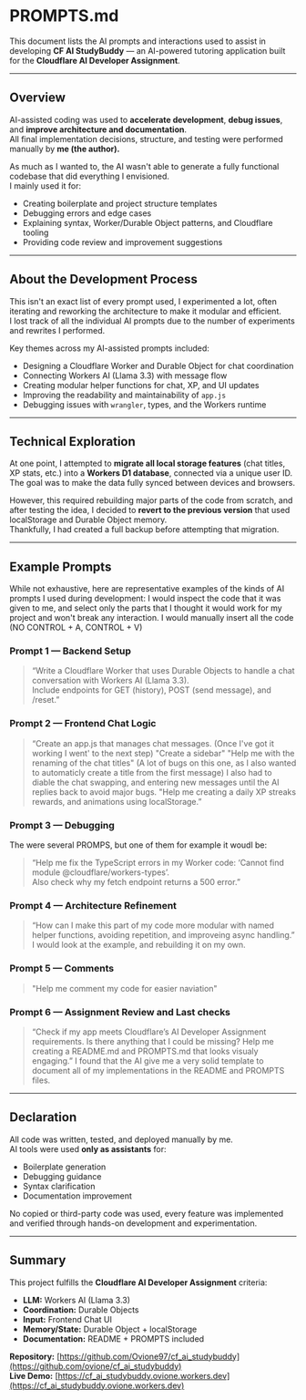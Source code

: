 # PROMPTS.md

This document lists the AI prompts and interactions used to assist in developing **CF AI StudyBuddy** — an AI-powered tutoring application built for the **Cloudflare AI Developer Assignment**.

---

## Overview

AI-assisted coding was used to **accelerate development**, **debug issues**, and **improve architecture and documentation**.  
All final implementation decisions, structure, and testing were performed manually by **me (the author).**

As much as I wanted to, the AI wasn't able to generate a fully functional codebase that did everything I envisioned.  
I mainly used it for:
- Creating boilerplate and project structure templates  
- Debugging errors and edge cases  
- Explaining syntax, Worker/Durable Object patterns, and Cloudflare tooling  
- Providing code review and improvement suggestions  

---

## About the Development Process

This isn't an exact list of every prompt used, I experimented a lot, often iterating and reworking the architecture to make it modular and efficient.  
I lost track of all the individual AI prompts due to the number of experiments and rewrites I performed.

Key themes across my AI-assisted prompts included:
- Designing a Cloudflare Worker and Durable Object for chat coordination  
- Connecting Workers AI (Llama 3.3) with message flow  
- Creating modular helper functions for chat, XP, and UI updates  
- Improving the readability and maintainability of `app.js`  
- Debugging issues with `wrangler`, types, and the Workers runtime  

---

## Technical Exploration

At one point, I attempted to **migrate all local storage features** (chat titles, XP stats, etc.) into a **Workers D1 database**, connected via a unique user ID.  
The goal was to make the data fully synced between devices and browsers.

However, this required rebuilding major parts of the code from scratch, and after testing the idea, I decided to **revert to the previous version** that used localStorage and Durable Object memory.  
Thankfully, I had created a full backup before attempting that migration.

---

## Example Prompts

While not exhaustive, here are representative examples of the kinds of AI prompts I used during development:
I would inspect the code that it was given to me, and select only the parts that I thought it would work for my project and won't break any interaction.
I would manually insert all the code (NO CONTROL + A, CONTROL + V)

### Prompt 1 — Backend Setup
> “Write a Cloudflare Worker that uses Durable Objects to handle a chat conversation with Workers AI (Llama 3.3).  
> Include endpoints for GET (history), POST (send message), and /reset.”

### Prompt 2 — Frontend Chat Logic
> “Create an app.js that manages chat messages. (Once I've got it working I went' to the next step)
> "Create a sidebar"
> "Help me with the renaming of the chat titles" (A lot of bugs on this one, as I also wanted to automaticly create a title from the first message)
I also had to diable the chat swapping, and entering new messages until the AI replies back to avoid major bugs.
> "Help me creating a daily XP streaks rewards, and animations using localStorage.”

### Prompt 3 — Debugging
The were several PROMPS, but one of them for example it woudl be:

> “Help me fix the TypeScript errors in my Worker code: ‘Cannot find module @cloudflare/workers-types’.  
> Also check why my fetch endpoint returns a 500 error.”

### Prompt 4 — Architecture Refinement
> “How can I make this part of my code more modular with named helper functions, avoiding repetition, and improveing async handling.”
I would look at the example, and rebuilding it on my own.

### Prompt 5 — Comments
> "Help me comment my code for easier naviation"

### Prompt 6 — Assignment Review and Last checks
> “Check if my app meets Cloudflare’s AI Developer Assignment requirements. Is there anything that I could be missing? 
> Help me creating a README.md and PROMPTS.md that looks visualy engaging.”
I found that the AI give me a very solid template to document all of my implementations in the README and PROMPTS files.

---

## Declaration

All code was written, tested, and deployed manually by me.  
AI tools were used **only as assistants** for:
- Boilerplate generation  
- Debugging guidance  
- Syntax clarification  
- Documentation improvement  

No copied or third-party code was used, every feature was implemented and verified through hands-on development and experimentation.

---

## Summary

This project fulfills the **Cloudflare AI Developer Assignment** criteria:
- **LLM:** Workers AI (Llama 3.3)  
- **Coordination:** Durable Objects  
- **Input:** Frontend Chat UI  
- **Memory/State:** Durable Object + localStorage  
- **Documentation:** README + PROMPTS included  

**Repository:** [https://github.com/Ovione97/cf_ai_studybuddy](https://github.com/ovione/cf_ai_studybuddy)  
**Live Demo:** [https://cf_ai_studybuddy.ovione.workers.dev](https://cf_ai_studybuddy.ovione.workers.dev)
